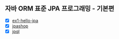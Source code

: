 ## 자바 ORM 표준 JPA 프로그래밍 - 기본편
* [X] [ex1-hello-jpa](https://github.com/gimeast/2024_jpa/tree/main/ex1-hello-jpa)
* [X] [jpashop](https://github.com/gimeast/2024_jpa/tree/main/jpashop)
* [X] [jpql](https://github.com/gimeast/2024_jpa/tree/main/jpql)
